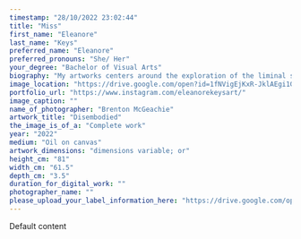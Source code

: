 ```yaml
---
timestamp: "28/10/2022 23:02:44"
title: "Miss"
first_name: "Eleanore"
last_name: "Keys"
preferred_name: "Eleanore"
preferred_pronouns: "She/ Her"
your_degree: "Bachelor of Visual Arts"
biography: "My artworks centers around the exploration of the liminal spaces experienced within the act of dreaming, with a particular focus on hypnagogia; the transitional state between sleep and wakefulness.  The painting itself uses visual motifs of a bed situated into a foreign landscape to simulate a dreamscape, one which seeks to enquire into the intersections between the waking and dreaming and by extension the liminal spaces found within the subconscious mind. Conceptually my work engages with the function of dreaming as a space for reconsidering our perceptions of self, where the disorientation and disembodiment present within these transitional spaces is used to delve into the disassociation between mind, body and reality. In enquiring into these entangled perceptions of the relationships intersecting our consciousness and subconsciousness, my composition considers the extent our sleeping reality informs our understandings of self-identity within our present waking one."
image_location: "https://drive.google.com/open?id=1fNVigEjKxR-JklAEgi1GIT2MMosJVacH"
portfolio_url: "https://www.instagram.com/eleanorekeysart/"
image_caption: ""
name_of_photographer: "Brenton McGeachie"
artwork_title: "Disembodied"
the_image_is_of_a: "Complete work"
year: "2022"
medium: "Oil on canvas"
artwork_dimensions: "dimensions variable; or"
height_cm: "81"
width_cm: "61.5"
depth_cm: "3.5"
duration_for_digital_work: ""
photographer_name: ""
please_upload_your_label_information_here: "https://drive.google.com/open?id=1eZGKxb3bOTUCrae6NMdkVYiLop0czkh3"
---
```


Default content